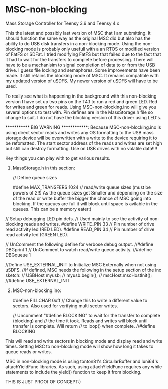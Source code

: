 # MSC-non-blocking
Mass Storage Controller for Teensy 3.6 and Teensy 4.x

This the latest and possibly last version of MSC that I am submitting. It should function the same way as the original MSC did but
also has the ability to do USB disk transfers in a non-blocking mode. Using the non-blocking mode is probably only usefull with a
an RTOS or modified version of FatFS or SDFat. I tried modifying FatFS but that failed due to the fact that it had to wait for the
transfers to complete before processing. There will have to be a mechanisim to signal completion of data to or from the USB drive.
I guess file locking and semaphores.
Some improvements have been made. It still retains the blocking mode of MSC. It remains compatible with my updated version of uSDFS.
My newer version of uSDFS will have to be used. 

To really see what is happening in the background with this non-blocking version I have set up two pins on the T4.1 to run a red
and green LED. Red for writes and green for reads. Using MSC-non-blocking.ino will give you several options to test with.
Pin defines are in the MassStorage.h file so change to suit. I do not have the blocking version of this driver using LED's.

*********** BIG WARNING ************: Because MSC-non-blocking.ino is using direct sector reads and writes any OS formatting to the
USB mass storage device will be overwritten with a write to the device requiring it to be refomatted. The start sector address of the reads and writes are set high but still can destroy formatting. Use on USB drives with no volatile data!!!!

Key things you can play with to get various results.

1) MassStorage.h in this section:

   // Define queue sizes
   
   #define MAX_TRANSFERS		1024
   // read/write queue sizes (must be powers of 2!!)
   As the queue sizes get Smaller and depending on the size of the read or write buffer the bigger the chance of MSC going
   into  blocking. If the queues are full it will block until space is avilable in the queues. This can be a memory eater:)
  
  // Setup debugging LED pin defs.
  // Used mainly to see  the activity of non-blocking reads and writes.
  #define WRITE_PIN			33		// Pin number of drive read activity led (RED LED).
  #define READ_PIN			34		// Pin number of drive read activity led (GREEN LED).
  
  // UnComment the following define for verbose debug output.
  //#define DBGprint 1
  // UnComment to watch read/write queue activity.
  //#define DBGqueue 1

  //Define  USE_EXTERNAL_INIT to Initialize MSC Externally when not using uSDFS.
  //If defined, MSC needs the following in the setup section of the ino sketch:
  // 	USBHost myusb;
  //	myusb.begin();
  //  mscHost.mscHostInit();
  //#define USE_EXTERNAL_INIT

2) MSC-non-blocking.ino:
   
   #define FILLCHAR 0xff // Change this to write a different value to sectors.
   Also used for verifying multi sector writes.
   
   // Uncomment "#define BLOCKING" to wait for the transfer to complete (blocking) and
   // the time it took. Reads and writes will block until transfer is complete. Will return
   // to loop() when complete.
   //#define BLOCKING
  
  This will read and write sectors in blocking mode and display read and write times.
  Setting MSC to non-blocking mode will show how long it takes to queue reads or writes.
  
  MSC in non-blocking mode is using tonton81's CircularBuffer and luni64's attachYieldFunc libraries.
  As such, using attachYieldFunc requires any while statements to include the yield() function to keep it
  from blocking.
  
  THIS IS JUST PROOf OF CONCEPT:)
  
  
